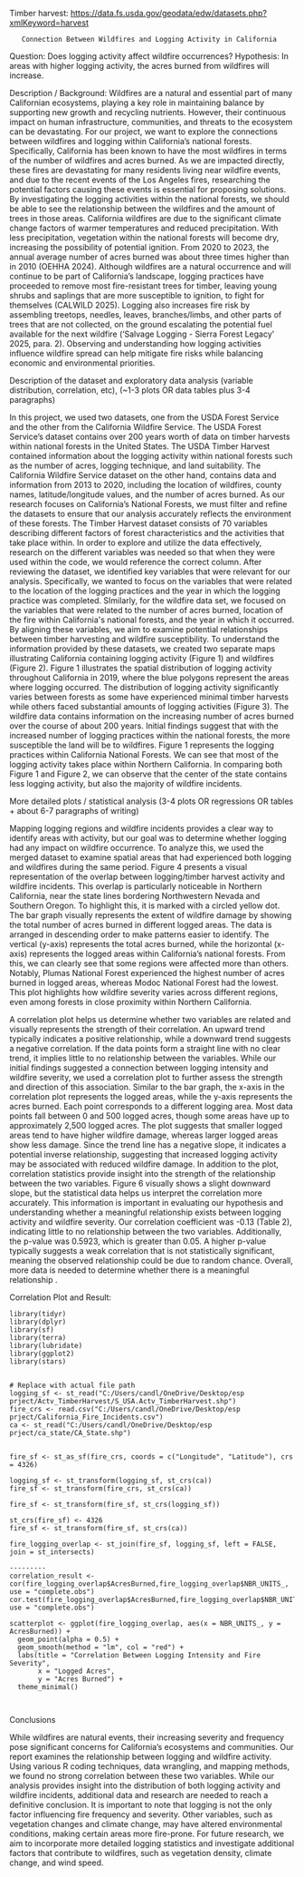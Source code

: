 Timber harvest: https://data.fs.usda.gov/geodata/edw/datasets.php?xmlKeyword=harvest

       
       
       
       
       Connection Between Wildfires and Logging Activity in California
Question: Does logging activity affect wildfire occurrences? 
Hypothesis: In areas with higher logging activity, the acres burned from wildfires will increase.

Description / Background:
   Wildfires are a natural and essential part of many Californian ecosystems, playing a key role in maintaining balance by supporting new growth and recycling nutrients. However, their continuous impact on human infrastructure, communities, and threats to the ecosystem can be devastating. For our project, we want to explore the connections between wildfires and logging within California’s national forests. 
Specifically, California has been known to have the most wildfires in terms of the number of wildfires and acres burned. As we are impacted directly, these fires are devastating for many residents living near wildfire events, and due to the recent events of the Los Angeles fires, researching the potential factors causing these events is essential for proposing solutions. By investigating the logging activities within the national forests, we should be able to see the relationship between the wildfires and the amount of trees in those areas. 
California wildfires are due to the significant climate change factors of warmer temperatures and reduced precipitation. With less precipitation, vegetation within the national forests will become dry, increasing the possibility of potential ignition. From 2020 to 2023, the annual average number of acres burned was about three times higher than in 2010 (OEHHA 2024). Although wildfires are a natural occurrence and will continue to be part of California’s landscape, logging practices have proceeded to remove most fire-resistant trees for timber, leaving young shrubs and saplings that are more susceptible to ignition, to fight for themselves (CALWILD 2025). Logging also increases fire risk by assembling treetops, needles, leaves, branches/limbs, and other parts of trees that are not collected, on the ground escalating the potential fuel available for the next wildfire (‘Salvage Logging - Sierra Forest Legacy’ 2025, para. 2). Observing and understanding how logging activities influence wildfire spread can help mitigate fire risks while balancing economic and environmental priorities.










Description of the dataset and exploratory data analysis (variable distribution, correlation, etc), (~1-3 plots OR data tables plus 3-4 paragraphs)

In this project, we used two datasets, one from the USDA Forest Service and the other from the California Wildfire Service. The USDA Forest Service’s dataset contains over 200 years worth of data on timber harvests within national forests in the United States.  The USDA Timber Harvest contained information about the logging activity within national forests such as the number of acres, logging technique, and land suitability. The California Wildfire Service dataset on the other hand, contains data and information from 2013 to 2020, including the location of wildfires, county names, latitude/longitude values, and the number of acres burned. As our research focuses on California’s National Forests, we must filter and refine the datasets to ensure that our analysis accurately reflects the environment of these forests.
The Timber Harvest dataset consists of 70 variables describing different factors of forest characteristics and the activities that take place within.  In order to explore and utilize the data effectively, research on the different variables was needed so that when they were used within the code, we would reference the correct column. After reviewing the dataset, we identified key variables that were relevant for our analysis. Specifically, we wanted to focus on the variables that were related to the location of the logging practices and the year in which the logging practice was completed. SImilarly, for the wildfire data set, we focused on the variables that were related to the number of acres burned, location of the fire within California's national forests, and the year in which it occurred. By aligning these variables, we aim to examine potential relationships between timber harvesting and wildfire susceptibility.
To understand the information provided by these datasets, we created two separate maps illustrating California containing logging activity (Figure 1) and wildfires (Figure 2). Figure 1 illustrates the spatial distribution of logging activity throughout California in 2019, where the blue polygons represent the areas where logging occurred. The distribution of logging activity significantly varies between forests as some have experienced minimal timber harvests while others faced substantial amounts of logging activities (Figure 3). The wildfire data contains information on the increasing number of acres burned over the course of about 200 years. Initial findings suggest that with the increased number of logging practices within the national forests, the more susceptible the land will be to wildfires.
    Figure 1 represents the logging practices within California National Forests. We can see that most of the logging activity takes place within Northern California. In comparing both Figure 1 and Figure 2, we can observe that the center of the state contains less logging activity, but also the majority of wildfire incidents. 







More detailed plots / statistical analysis (3-4 plots OR regressions OR tables + about 6-7 paragraphs of writing) 

Mapping logging regions and wildfire incidents provides a clear way to identify areas with activity, but our goal was to determine whether logging had any impact on wildfire occurrence. To analyze this, we used the merged dataset to examine spatial areas that had experienced both logging and wildfires during the same period. Figure 4 presents a visual representation of the overlap between logging/timber harvest activity and wildfire incidents. This overlap is particularly noticeable in Northern California, near the state lines bordering Northwestern Nevada and Southern Oregon. To highlight this, it is marked with a circled yellow dot.
The bar graph visually represents the extent of wildfire damage by showing the total number of acres burned in different logged areas. The data is arranged in descending order to make patterns easier to identify. The vertical (y-axis) represents the total acres burned, while the horizontal (x-axis) represents the logged areas within California’s national forests. From this, we can clearly see that some regions were affected more than others. Notably, Plumas National Forest experienced the highest number of acres burned in logged areas, whereas Modoc National Forest had the lowest. This plot highlights how wildfire severity varies across different regions, even among forests in close proximity within Northern California.


A correlation plot helps us determine whether two variables are related and visually represents the strength of their correlation. An upward trend typically indicates a positive relationship, while a downward trend suggests a negative correlation. If the data points form a straight line with no clear trend, it implies little to no relationship between the variables. While our initial findings suggested a connection between logging intensity and wildfire severity, we used a correlation plot to further assess the strength and direction of this association.
Similar to the bar graph, the x-axis in the correlation plot represents the logged areas, while the y-axis represents the acres burned. Each point corresponds to a different logging area. Most data points fall between 0 and 500 logged acres, though some areas have up to approximately 2,500 logged acres. The plot suggests that smaller logged areas tend to have higher wildfire damage, whereas larger logged areas show less damage. Since the trend line has a negative slope, it indicates a potential inverse relationship, suggesting that increased logging activity may be associated with reduced wildfire damage.
In addition to the plot, correlation statistics provide insight into the strength of the relationship between the two variables. Figure 6 visually shows a slight downward slope, but the statistical data helps us interpret the correlation more accurately. This information is important in evaluating our hypothesis and understanding whether a meaningful relationship exists between logging activity and wildfire severity.
Our correlation coefficient was -0.13 (Table 2), indicating little to no relationship between the two variables. Additionally, the p-value was 0.5923, which is greater than 0.05. A higher p-value typically suggests a weak correlation that is not statistically significant, meaning the observed relationship could be due to random chance. Overall, more data is needed to determine whether there is a meaningful relationship .

Correlation Plot and Result: 
```{r}
library(tidyr)
library(dplyr)
library(sf)
library(terra)
library(lubridate)
library(ggplot2)
library(stars)


# Replace with actual file path
logging_sf <- st_read("C:/Users/candl/OneDrive/Desktop/esp prject/Actv_TimberHarvest/S_USA.Actv_TimberHarvest.shp")  
fire_crs <- read.csv("C:/Users/candl/OneDrive/Desktop/esp prject/California_Fire_Incidents.csv")
ca <- st_read("C:/Users/candl/OneDrive/Desktop/esp prject/ca_state/CA_State.shp")


fire_sf <- st_as_sf(fire_crs, coords = c("Longitude", "Latitude"), crs = 4326)

logging_sf <- st_transform(logging_sf, st_crs(ca))
fire_sf <- st_transform(fire_crs, st_crs(ca))

fire_sf <- st_transform(fire_sf, st_crs(logging_sf))

st_crs(fire_sf) <- 4326
fire_sf <- st_transform(fire_sf, st_crs(ca))

fire_logging_overlap <- st_join(fire_sf, logging_sf, left = FALSE, join = st_intersects)

--------- 
correlation_result <- cor(fire_logging_overlap$AcresBurned,fire_logging_overlap$NBR_UNITS_, use = "complete.obs")
cor.test(fire_logging_overlap$AcresBurned,fire_logging_overlap$NBR_UNITS_, use = "complete.obs")

scatterplot <- ggplot(fire_logging_overlap, aes(x = NBR_UNITS_, y = AcresBurned)) +
  geom_point(alpha = 0.5) + 
  geom_smooth(method = "lm", col = "red") +
  labs(title = "Correlation Between Logging Intensity and Fire Severity",
       x = "Logged Acres",
       y = "Acres Burned") +
  theme_minimal()



```





Conclusions

While wildfires are natural events, their increasing severity and frequency pose significant concerns for California’s ecosystems and communities. Our report examines the relationship between logging and wildfire activity. Using various R coding techniques, data wrangling, and mapping methods, we found no strong correlation between these two variables. While our analysis provides insight into the distribution of both logging activity and wildfire incidents, additional data and research are needed to reach a definitive conclusion.
It is important to note that logging is not the only factor influencing fire frequency and severity. Other variables, such as vegetation changes and climate change, may have altered environmental conditions, making certain areas more fire-prone. For future research, we aim to incorporate more detailed logging statistics and investigate additional factors that contribute to wildfires, such as vegetation density, climate change, and wind speed.


